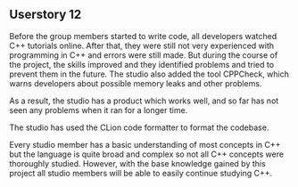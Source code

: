 ## Userstory 12

Before the group members started to write code, all developers watched C++ tutorials online.
After that, they were still not very experienced with programming in C++ and errors were still made.
But during the course of the project, the skills improved and they identified problems and tried to
prevent them in the future. The studio also added the tool CPPCheck, which warns developers about possible memory
leaks and other problems.

As a result, the studio has a product which works well, and so far has not seen any problems when it ran
for a longer time.

The studio has used the CLion code formatter to format the codebase.

Every studio member has a basic understanding of most concepts in C++ but the language is quite broad and complex 
so not all C++ concepts were thoroughly studied. However, with the base knowledge gained by this project
all studio members will be able to easily continue studying C++.